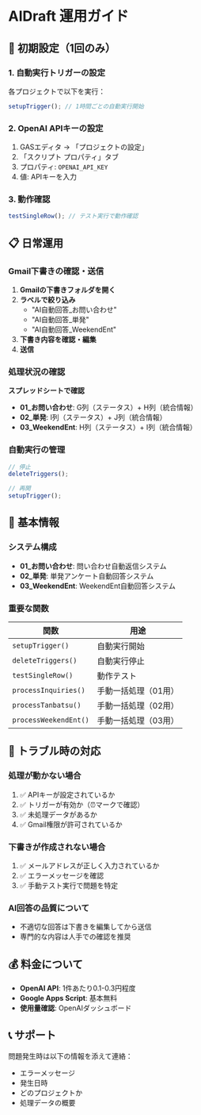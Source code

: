 # AIDraft 運用ガイド

## 🚀 初期設定（1回のみ）

### 1. 自動実行トリガーの設定
各プロジェクトで以下を実行：

```javascript
setupTrigger(); // 1時間ごとの自動実行開始
```

### 2. OpenAI APIキーの設定
1. GASエディタ → 「プロジェクトの設定」
2. 「スクリプト プロパティ」タブ
3. プロパティ: `OPENAI_API_KEY`
4. 値: APIキーを入力

### 3. 動作確認
```javascript
testSingleRow(); // テスト実行で動作確認
```

## 📋 日常運用

### Gmail下書きの確認・送信
1. **Gmailの下書きフォルダを開く**
2. **ラベルで絞り込み**
   - "AI自動回答_お問い合わせ"
   - "AI自動回答_単発"  
   - "AI自動回答_WeekendEnt"
3. **下書き内容を確認・編集**
4. **送信**

### 処理状況の確認
**スプレッドシートで確認**
- **01_お問い合わせ**: G列（ステータス）+ H列（統合情報）
- **02_単発**: I列（ステータス）+ J列（統合情報）
- **03_WeekendEnt**: H列（ステータス）+ I列（統合情報）

### 自動実行の管理
```javascript
// 停止
deleteTriggers();

// 再開
setupTrigger();
```

## 🔧 基本情報

### システム構成
- **01_お問い合わせ**: 問い合わせ自動返信システム
- **02_単発**: 単発アンケート自動回答システム  
- **03_WeekendEnt**: WeekendEnt自動回答システム

### 重要な関数
| 関数 | 用途 |
|---|---|
| `setupTrigger()` | 自動実行開始 |
| `deleteTriggers()` | 自動実行停止 |
| `testSingleRow()` | 動作テスト |
| `processInquiries()` | 手動一括処理（01用） |
| `processTanbatsu()` | 手動一括処理（02用） |
| `processWeekendEnt()` | 手動一括処理（03用） |

## 🚨 トラブル時の対応

### 処理が動かない場合
1. ✅ APIキーが設定されているか
2. ✅ トリガーが有効か（⏰マークで確認）
3. ✅ 未処理データがあるか
4. ✅ Gmail権限が許可されているか

### 下書きが作成されない場合
1. ✅ メールアドレスが正しく入力されているか
2. ✅ エラーメッセージを確認
3. ✅ 手動テスト実行で問題を特定

### AI回答の品質について
- 不適切な回答は下書きを編集してから送信
- 専門的な内容は人手での確認を推奨

## 💰 料金について
- **OpenAI API**: 1件あたり0.1-0.3円程度
- **Google Apps Script**: 基本無料
- **使用量確認**: OpenAIダッシュボード

## 📞 サポート
問題発生時は以下の情報を添えて連絡：
- エラーメッセージ
- 発生日時
- どのプロジェクトか
- 処理データの概要